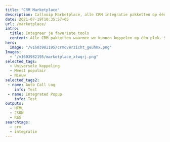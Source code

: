 ```yaml
---
title: "CRM Marketplace"
description: Callvoip Marketplace, alle CRM integratie pakketten op één plek! Koppel zakelijke telefonie met uw CRM systeem via de slimme tools en applicaties van Callvoip.
date: 2021-07-19T10:35:57+05
url: /marketplace/
intro:
  title: Integreer je favoriete tools
  content: Alle CRM pakketten waarmee we kunnen koppelen op één plek. Staat jouw pakket er niet bij? Neem <a href="/contact/">contact</a> op voor de mogelijkheden.
hero:
  image: "/v1603982195/crmoverzicht_geuhmx.png"
Images:
  - "/v1603982195/marketplace_xtwqrj.png"
selected_tags:
  - Universele koppeling
  - Meest populair
  - Nieuw
selected_tags2:
 - name: Auto Call Log
    info: Test
 - name: Integrated Popup
    info: Test
outputs:
  - HTML
  - JSON
  - RSS
searchtags:
  - crm
  - integratie
---
```

